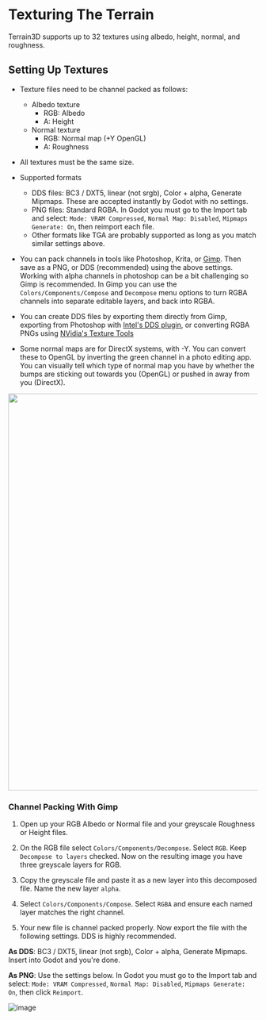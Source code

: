 # Texturing The Terrain

Terrain3D supports up to 32 textures using albedo, height, normal, and roughness.

## Setting Up Textures

* Texture files need to be channel packed as follows:
     * Albedo texture
          * RGB: Albedo
          * A: Height
     * Normal texture
          * RGB: Normal map (+Y OpenGL)
          * A: Roughness

* All textures must be the same size.

* Supported formats
     * DDS files: BC3 / DXT5, linear (not srgb), Color + alpha, Generate Mipmaps. These are accepted instantly by Godot with no settings. 
     * PNG files: Standard RGBA. In Godot you must go to the Import tab and select: `Mode: VRAM Compressed`, `Normal Map: Disabled`, `Mipmaps Generate: On`, then reimport each file.
     * Other formats like TGA are probably supported as long as you match similar settings above.

* You can pack channels in tools like Photoshop, Krita, or [Gimp](https://www.gimp.org/). Then save as a PNG, or DDS (recommended) using the above settings. Working with alpha channels in photoshop can be a bit challenging so Gimp is recommended. In Gimp you can use the `Colors/Components/Compose` and `Decompose` menu options to turn RGBA channels into separate editable layers, and back into RGBA.

* You can create DDS files by exporting them directly from Gimp, exporting from Photoshop with [Intel's DDS plugin](https://www.intel.com/content/www/us/en/developer/articles/tool/intel-texture-works-plugin.html), or converting RGBA PNGs using [NVidia's Texture Tools](https://developer.nvidia.com/nvidia-texture-tools-exporter)

* Some normal maps are for DirectX systems, with -Y. You can convert these to OpenGL by inverting the green channel in a photo editing app. You can visually tell which type of normal map you have by whether the bumps are sticking out towards you (OpenGL) or pushed in away from you (DirectX).

<img width="800" src="https://doc.babylonjs.com/_next/image?url=%2Fimg%2Fhow_to%2FMaterials%2Fnormal_maps1.jpg&w=1920&q=75"/>

### Channel Packing With Gimp

1. Open up your RGB Albedo or Normal file and your greyscale Roughness or Height files.

2. On the RGB file select `Colors/Components/Decompose`. Select `RGB`. Keep `Decompose to layers` checked. Now on the resulting image you have three greyscale layers for RGB. 

3. Copy the greyscale file and paste it as a new layer into this decomposed file. Name the new layer `alpha`.

4. Select `Colors/Components/Compose`. Select `RGBA` and ensure each named layer matches the right channel.

5. Your new file is channel packed properly. Now export the file with the following settings. DDS is highly recommended.

**As DDS**: BC3 / DXT5, linear (not srgb), Color + alpha, Generate Mipmaps. Insert into Godot and you're done.

**As PNG**: Use the settings below. In Godot you must go to the Import tab and select: `Mode: VRAM Compressed`, `Normal Map: Disabled`, `Mipmaps Generate: On`, then click `Reimport`.

![image](https://github.com/outobugi/Terrain3D/assets/632766/faa91833-ccf1-411f-9296-b05332a3ede5)

